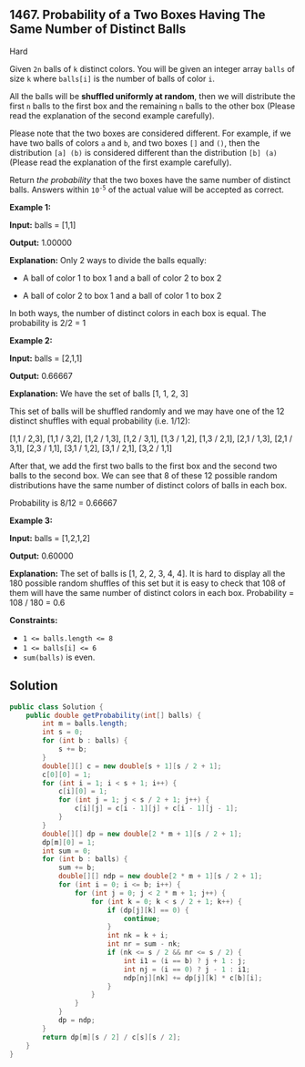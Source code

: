 ## 1467\. Probability of a Two Boxes Having The Same Number of Distinct Balls

Hard

Given `2n` balls of `k` distinct colors. You will be given an integer array `balls` of size `k` where `balls[i]` is the number of balls of color `i`.

All the balls will be **shuffled uniformly at random**, then we will distribute the first `n` balls to the first box and the remaining `n` balls to the other box (Please read the explanation of the second example carefully).

Please note that the two boxes are considered different. For example, if we have two balls of colors `a` and `b`, and two boxes `[]` and `()`, then the distribution `[a] (b)` is considered different than the distribution `[b] (a)` (Please read the explanation of the first example carefully).

Return _the probability_ that the two boxes have the same number of distinct balls. Answers within <code>10<sup>-5</sup></code> of the actual value will be accepted as correct.

**Example 1:**

**Input:** balls = [1,1]

**Output:** 1.00000

**Explanation:** Only 2 ways to divide the balls equally: 

- A ball of color 1 to box 1 and a ball of color 2 to box 2 

- A ball of color 2 to box 1 and a ball of color 1 to box 2
  
In both ways, the number of distinct colors in each box is equal. The probability is 2/2 = 1

**Example 2:**

**Input:** balls = [2,1,1]

**Output:** 0.66667

**Explanation:** We have the set of balls [1, 1, 2, 3] 

This set of balls will be shuffled randomly and we may have one of the 12 distinct shuffles with equal probability (i.e. 1/12): 

[1,1 / 2,3], [1,1 / 3,2], [1,2 / 1,3], [1,2 / 3,1], [1,3 / 1,2], [1,3 / 2,1], [2,1 / 1,3], [2,1 / 3,1], [2,3 / 1,1], [3,1 / 1,2], [3,1 / 2,1], [3,2 / 1,1] 

After that, we add the first two balls to the first box and the second two balls to the second box. We can see that 8 of these 12 possible random distributions have the same number of distinct colors of balls in each box. 

Probability is 8/12 = 0.66667

**Example 3:**

**Input:** balls = [1,2,1,2]

**Output:** 0.60000

**Explanation:** The set of balls is [1, 2, 2, 3, 4, 4]. It is hard to display all the 180 possible random shuffles of this set but it is easy to check that 108 of them will have the same number of distinct colors in each box. Probability = 108 / 180 = 0.6

**Constraints:**

*   `1 <= balls.length <= 8`
*   `1 <= balls[i] <= 6`
*   `sum(balls)` is even.

## Solution

```java
public class Solution {
    public double getProbability(int[] balls) {
        int m = balls.length;
        int s = 0;
        for (int b : balls) {
            s += b;
        }
        double[][] c = new double[s + 1][s / 2 + 1];
        c[0][0] = 1;
        for (int i = 1; i < s + 1; i++) {
            c[i][0] = 1;
            for (int j = 1; j < s / 2 + 1; j++) {
                c[i][j] = c[i - 1][j] + c[i - 1][j - 1];
            }
        }
        double[][] dp = new double[2 * m + 1][s / 2 + 1];
        dp[m][0] = 1;
        int sum = 0;
        for (int b : balls) {
            sum += b;
            double[][] ndp = new double[2 * m + 1][s / 2 + 1];
            for (int i = 0; i <= b; i++) {
                for (int j = 0; j < 2 * m + 1; j++) {
                    for (int k = 0; k < s / 2 + 1; k++) {
                        if (dp[j][k] == 0) {
                            continue;
                        }
                        int nk = k + i;
                        int nr = sum - nk;
                        if (nk <= s / 2 && nr <= s / 2) {
                            int i1 = (i == b) ? j + 1 : j;
                            int nj = (i == 0) ? j - 1 : i1;
                            ndp[nj][nk] += dp[j][k] * c[b][i];
                        }
                    }
                }
            }
            dp = ndp;
        }
        return dp[m][s / 2] / c[s][s / 2];
    }
}
```